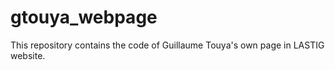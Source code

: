 # gtouya_webpage

This repository contains the code of Guillaume Touya's own page in LASTIG website.
